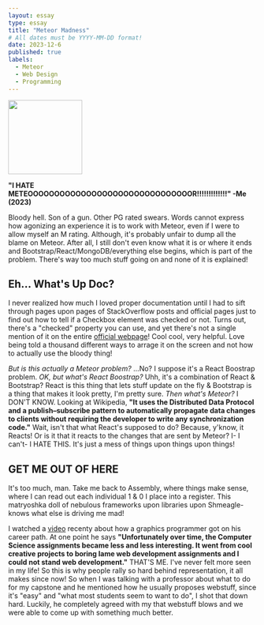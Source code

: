 ```yaml
---
layout: essay
type: essay
title: "Meteor Madness"
# All dates must be YYYY-MM-DD format!
date: 2023-12-6
published: true
labels:
  - Meteor
  - Web Design
  - Programming
---
```


<img width="150px" class="rounded float-start pe-4" src="../img/meteor_strike.jpg">

__"I HATE METEOOOOOOOOOOOOOOOOOOOOOOOOOOOOOOOR!!!!!!!!!!!!!" -Me (2023)__

Bloody hell. Son of a gun. Other PG rated swears. Words cannot express how agonizing an experience it is to work with Meteor, even if I were to allow myself an M rating. Although, it's probably unfair to dump all the blame on Meteor. After all, I still don't even know what it is or where it ends and Bootstrap/React/MongoDB/everything else begins, which is part of the problem. There's way too much stuff going on and none of it is explained!

## Eh... What's Up Doc?

I never realized how much I loved proper documentation until I had to sift through pages upon pages of StackOverflow posts and official pages just to find out how to tell if a Checkbox element was checked or not. Turns out, there's a "checked" property you can use, and yet there's not a single mention of it on the entire [official webpage](https://react-bootstrap.netlify.app/docs/forms/checks-radios/)! Cool cool, very helpful. Love being told a thousand different ways to arrage it on the screen and not how to actually use the bloody thing!

*But is this actually a Meteor problem?* ...No? I suppose it's a React Boostrap problem. *OK, but what's React Boostrap?* Uhh, it's a combination of React & Bootstrap? React is this thing that lets stuff update on the fly & Bootstrap is a thing that makes it look pretty, I'm pretty sure. *Then what's Meteor?* I DON'T KNOW. 
Looking at Wikipedia,
__"It uses the Distributed Data Protocol and a publish–subscribe pattern to automatically propagate data changes to clients without requiring the developer to write any synchronization code."__
Wait, isn't that what React's supposed to do? Because, y'know, it Reacts! Or is it that it reacts to the changes that are sent by Meteor? I- I can't- I HATE THIS. It's just a mess of things upon things upon things!

## GET ME OUT OF HERE

It's too much, man. Take me back to Assembly, where things make sense, where I can read out each individual 1 & 0 I place into a register. This matryoshka doll of nebulous frameworks upon libraries upon Shmeagle-knows what else is driving me mad!

I watched a [video](https://www.youtube.com/watch?v=O-2viBhLTqI) recenty about how a graphics programmer got on his career path. At one point he says
__"Unfortunately over time, the Computer Science assignments became less and less interesting. It went from cool creative projects to boring lame web development assignments and I could not stand web development."__
THAT'S ME. I've never felt more seen in my life! So this is why people rally so hard behind representation, it all makes since now! So when I was talking with a professor about what to do for my capstone and he mentioned how he usually proposes webstuff, since it's "easy" and "what most students seem to want to do", I shot that down hard. Luckily, he completely agreed with my that webstuff blows and we were able to come up with something much better.